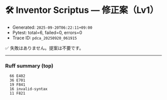 # 🛠️ Inventor Scriptus — 修正案（Lv1）

- Generated: `2025-09-20T06:22:11+09:00`
- Pytest: total=6, failed=0, errors=0
- Trace ID: `pdca_20250920_061915`

✅ 失敗はありません。提案は不要です。


---
### Ruff summary (top)
```
  66 E402
  36 E701
  19 F841
  16 invalid-syntax
  11 F821
```